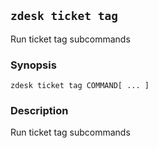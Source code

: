 ## `zdesk ticket tag`

Run ticket tag subcommands

### Synopsis

    zdesk ticket tag COMMAND[ ... ]

### Description

Run ticket tag subcommands

